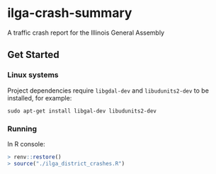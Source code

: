 # ilga-crash-summary
A traffic crash report for the Illinois General Assembly


## Get Started

### Linux systems
Project dependencies require `libgdal-dev` and `libudunits2-dev` to be installed, for example:

`sudo apt-get install libgal-dev libudunits2-dev`


### Running

In R console:

```R
> renv::restore()
> source("./ilga_district_crashes.R") 
```
